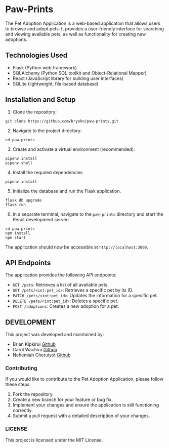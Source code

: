 # Paw-Prints
The Pet Adoption Application is a web-based application that allows users to browse and adopt pets. It provides a user-friendly interface for searching and viewing available pets, as well as functionality for creating new adoptions.

## Technologies Used
- Flask (Python web framework)
- SQLAlchemy (Python SQL toolkit and Object-Relational Mapper)
- React (JavaScript library for building user interfaces)
- SQLite (lightweight, file-based database)

## Installation and Setup
1. Clone the repository:
```
git clone https://github.com/bryokn/paw-prints.git
```
2. Navigate to the project directory:
```
cd paw-prints
```
3. Create and activate a virtual environment (recommended):

```
pipenv install
pipenv shell
```
4. Install the required dependencies
```
pipenv install
```
5. Initialize the database and run the Flask application.
```
flask db upgrade
flask run
```
6. In a separate terminal, navigate to the `paw-prints` directory and start the React development server:
```
cd paw-prints
npm install
npm start
```
The application should now be accessible at `http://localhost:3000`.

## API Endpoints
The application provides the following API endpoints:

- `GET /pets`: Retrieves a list of all available pets.
- `GET /pets/<int:pet_id>`: Retrieves a specific pet by its ID.
- `PATCH /pets/<int:pet_id>`: Updates the information for a specific pet.
- `DELETE /pets/<int:pet_id>`: Deletes a specific pet.
- `POST /adoptions`: Creates a new adoption for a pet.

## DEVELOPMENT
This project was developed and maintained by:
- Brian Kipkirui <a href="https://github.com/bryokn"> Github</a>
- Carol Wachira <a href="https://github.com/Carol-dev-ux"> Github</a>
- Nehemiah Cheruiyot <a href="https://github.com/simotwo-jr"> Github</a>

### Contributing
If you would like to contribute to the Pet Adoption Application, please follow these steps:

1. Fork the repository.
2. Create a new branch for your feature or bug fix.
3. Implement your changes and ensure the application is still functioning correctly.
4. Submit a pull request with a detailed description of your changes.

### LICENSE
This project is licensed under the MIT License.